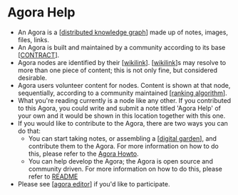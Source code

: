 # Agora Help

- An Agora is a [[distributed knowledge graph]] made up of notes, images, files, links.
- An Agora is built and maintained by a community according to its base [[CONTRACT]].
- Agora nodes are identified by their [[wikilink]]. [[wikilink]]s may resolve to more than one piece of content; this is not only fine, but considered desirable.
- Agora users volunteer content for nodes. Content is shown at that node, sequentially, according to a community maintained [[ranking algorithm]].
- What you're reading currently is a node like any other. If you contributed to this Agora, you could write and submit a note titled 'Agora Help' of your own and it would be shown in this location together with this one.
- If you would like to contribute to the Agora, there are two ways you can do that:
  - You can start taking notes, or assembling a [[digital garden]], and contribute them to the Agora. For more information on how to do this, please refer to the [Agora Howto](https://flancia.org/go/agora-howto).
  - You can help develop the Agora; the Agora is open source and community driven. For more information on how to do this, please refer to [README](https://flancia.org/go/agora-server/README.md)
- Please see [[agora editor]] if you'd like to participate.


[//begin]: # "Autogenerated link references for markdown compatibility"
[distributed knowledge graph]: distributed-knowledge-graph "Distributed Knowledge Graph"
[CONTRACT]: contract "CONTRACT"
[wikilink]: wikilink "Wikilink"
[ranking algorithm]: ranking-algorithm "Ranking Algorithm"
[digital garden]: digital-garden "Digital Garden"
[agora editor]: agora-editor "Agora Editor"
[//end]: # "Autogenerated link references"